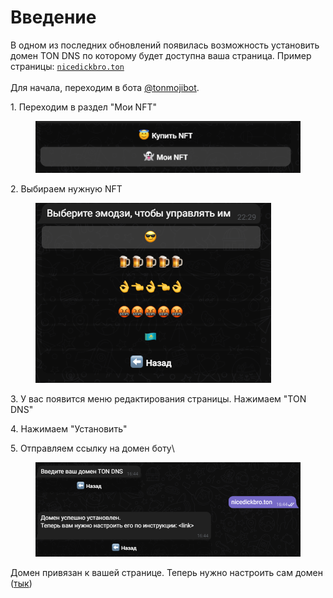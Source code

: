 # Введение

В одном из последних обновлений появилась возможность установить домен TON DNS по которому будет доступна ваша страница. Пример страницы: [`nicedickbro.ton`](http://nicedickbro.ton)\
\
Для начала, переходим в бота [@tonmojibot](https://t.me/tonmojibot).

1\. Переходим в раздел "Мои NFT"

<figure><img src="../.gitbook/assets/image (2) (1).png" alt=""><figcaption></figcaption></figure>

2\. Выбираем нужную NFT

<figure><img src="../.gitbook/assets/image (1) (1).png" alt=""><figcaption></figcaption></figure>

3\. У вас появится меню редактирования страницы. Нажимаем "TON DNS"

4\. Нажимаем "Установить"

5\. Отправляем ссылку на домен боту\


<figure><img src="../.gitbook/assets/image (5).png" alt=""><figcaption></figcaption></figure>

Домен привязан к вашей странице. Теперь нужно настроить сам домен ([тык](nastroika-domena.md))
